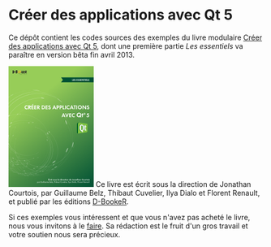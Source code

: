 Créer des applications avec Qt 5
===============================

Ce dépôt contient les codes sources des exemples du livre modulaire [Créer des applications avec Qt 5](http://www.d-booker.fr/programmation-et-langage/41-creer-des-applications-avec-qt-5.html), dont une première partie *Les essentiels* va paraître en version bêta fin avril 2013.

![Couverture du livre](qt-essentiels-couv.png) Ce livre est écrit sous la direction de Jonathan Courtois, 
par Guillaume Belz, Thibaut Cuvelier, Ilya Dialo et Florent Renault, 
et publié par les éditions [D-BookeR](http://www.d-booker.fr).

Si ces exemples vous intéressent et que vous n'avez pas acheté le livre, nous vous invitons à le [faire](http://www.d-booker.fr/programmation-et-langage/41-creer-des-applications-avec-qt-5.html). Sa rédaction est le fruit d'un gros travail et votre soutien nous sera précieux.



